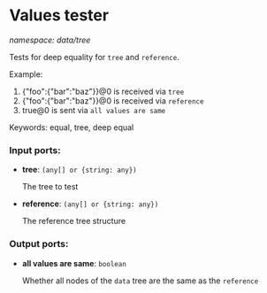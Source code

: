 # Values tester

_namespace: data/tree_

Tests for deep equality for `tree` and `reference`.

Example:
1. {"foo":{"bar":"baz"}}@0 is received via `tree`
2. {"foo":{"bar":"baz"}}@0 is received via `reference`
3. true@0 is sent via `all values are same`

Keywords: equal, tree, deep equal

### Input ports:

* __tree__: ` (any[] or {string: any}) `

    The tree to test


* __reference__: ` (any[] or {string: any}) `

    The reference tree structure

### Output ports:

* __all values are same__: ` boolean `

    Whether all nodes of the `data` tree are the same as the `reference`

